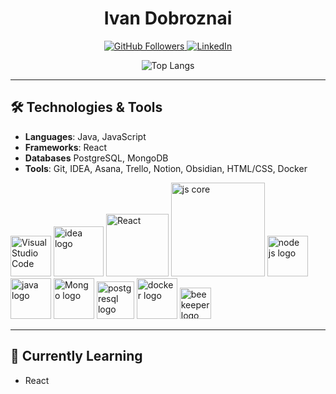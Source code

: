 <h1 align="center"><strong>Ivan Dobroznai</strong></h1>

<p align="center">
  <a href="https://github.com/dobroznai">
    <img src="https://img.shields.io/github/followers/dobroznai?style=social" alt="GitHub Followers">
  </a>
  <a href="https://www.linkedin.com/in/dobroznai">
    <img src="https://img.shields.io/badge/LinkedIn-Profile-blue?style=flat&logo=linkedin" alt="LinkedIn">
  </a>
</p>

<p align="center">
  <img src="https://github-readme-stats.vercel.app/api/top-langs/?username=dobroznai&layout=compact&theme=dark" alt="Top Langs" />
</p>

---

## 🛠 Technologies & Tools
- **Languages**: Java, JavaScript  
- **Frameworks**: React
- **Databases** PostgreSQL, MongoDB
- **Tools**: Git, IDEA, Asana, Trello, Notion, Obsidian, HTML/CSS, Docker

<p align="left">
  <img src="https://upload.wikimedia.org/wikipedia/commons/thumb/9/9a/Visual_Studio_Code_1.35_icon.svg/1024px-Visual_Studio_Code_1.35_icon.svg.png?20210804221519" alt="Visual Studio Code" width="65px" />
  <img src="https://ubuntuhandbook.org/wp-content/uploads/2023/09/idea-logo.webp" alt="idea logo" width="80px" />
  <img src="https://download.logo.wine/logo/React_(web_framework)/React_(web_framework)-Logo.wine.png" alt="React" width="100px" />
  <img src="https://www.pikpng.com/pngl/b/150-1506141_html-css-and-javascript-logo-html5-css3-js.png" alt="js core" width="150px" />
  <img src="https://www.freepnglogos.com/uploads/javascript-png/javascript-nodejs-logo-27.png" alt="node js logo" width="65px" />
  <img src="https://cdn4.iconfinder.com/data/icons/logos-and-brands/512/181_Java_logo_logos-512.png" alt="java logo" width="65px" />


  <img src="https://www.desuvit.com/wp-content/uploads/2021/03/mongodb-icon.png" alt="Mongo logo" width="65px" />
  <img src="https://upload.wikimedia.org/wikipedia/commons/thumb/2/29/Postgresql_elephant.svg/1200px-Postgresql_elephant.svg.png"  alt="postgresql logo" width="60px" />
  <img src="https://www.devprojournal.com/wp-content/uploads/2022/05/docker-logo.webp" alt="docker logo" width="65px" />
  <img src="https://www.beekeeperstudio.io/assets/img/logos/bk-logo-yellow-icon-c964a711bdf65aea45c437211468e08896ad7e5dd5fb4e7f9136e8e62868d5c4dcd9bfa63b94ca38914685d3da8d732ea0d73e39c161b01c6a9ee298de4ea374.svg" alt="beekeeper logo" width="50px" />



  
</p>

---

## 🌱 Currently Learning
- React







